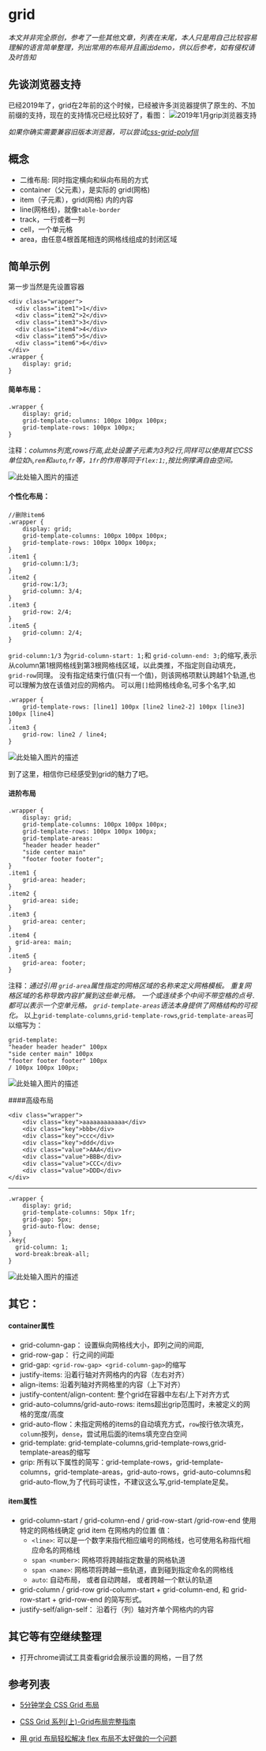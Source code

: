 # grid

*本文并非完全原创，参考了一些其他文章，列表在末尾，本人只是用自己比较容易理解的语言简单整理，列出常用的布局并且画出demo，供以后参考，如有侵权请及时告知*

## 先谈浏览器支持
已经2019年了，grid在2年前的这个时候，已经被许多浏览器提供了原生的、不加前缀的支持，现在的支持情况已经比较好了，看图：
![2019年1月grip浏览器支持][1]
  
  *如果你确实需要兼容旧版本浏览器，可以尝试[css-grid-polyfill][2]*
  
## 概念
- 二维布局: 同时指定横向和纵向布局的方式
- container（父元素），是实际的 grid(网格)
- item（子元素），grid(网格) 内的内容
- line(网格线)，就像`table-border`
- track，一行或者一列
- cell，一个单元格
- area，由任意4根首尾相连的网格线组成的封闭区域

## 简单示例

第一步当然是先设置容器

    <div class="wrapper">
      <div class="item1">1</div>
      <div class="item2">2</div>
      <div class="item3">3</div>
      <div class="item4">4</div>
      <div class="item5">5</div>
      <div class="item6">6</div>
    </div>
    .wrapper {
        display: grid;
    }

#### 简单布局：

    .wrapper {
        display: grid;
        grid-template-columns: 100px 100px 100px;
        grid-template-rows: 100px 100px;
    }

注释：*columns列宽,rows行高,此处设置子元素为3列2行,同样可以使用其它CSS单位如`%`,`rem`和`auto`,`fr`等，`1fr`的作用等同于`flex:1;`,按比例撑满自由空间。*

![此处输入图片的描述][3]

#### 个性化布局：
    
    //删除item6
    .wrapper {
        display: grid;
        grid-template-columns: 100px 100px 100px;
        grid-template-rows: 100px 100px 100px;
    }
    .item1 {
        grid-column:1/3;
    }
    .item2 {
        grid-row:1/3;
      	grid-column: 3/4;
    }
    .item3 {
        grid-row: 2/4;
    }
    .item5 {
        grid-column: 2/4;
    }
    
`grid-column:1/3` 为`grid-column-start: 1;`和 `grid-column-end: 3;`的缩写,表示从column第1根网格线到第3根网格线区域，以此类推，不指定则自动填充，`grid-row`同理。
没有指定结束行值(只有一个值)，则该网格项默认跨越1个轨道,也可以理解为放在该值对应的网格内。
可以用`[]`给网格线命名,可多个名字,如
    
    .wrapper {
        grid-template-rows: [line1] 100px [line2 line2-2] 100px [line3] 100px [line4]
    }
    .item3 {
        grid-row: line2 / line4;
    }
    
![此处输入图片的描述][4]

到了这里，相信你已经感受到grid的魅力了吧。

#### 进阶布局
    
    .wrapper {
        display: grid;
        grid-template-columns: 100px 100px 100px;
      	grid-template-rows: 100px 100px 100px;
      	grid-template-areas: 
        "header header header"
        "side center main"
        "footer footer footer";
    }
    .item1 {
        grid-area: header;
    }
    .item2 {
        grid-area: side;
    }
    .item3 {
        grid-area: center;
    }
    .item4 {
      grid-area: main;
    }
    .item5 {
        grid-area: footer;
    }

注释：*通过引用 `grid-area`属性指定的网格区域的名称来定义网格模板。 重复网格区域的名称导致内容扩展到这些单元格。 一个或连续多个中间不带空格的点号`.`都可以表示一个空单元格。 `grid-template-areas`语法本身提供了网格结构的可视化。*
以上`grid-template-columns`,`grid-template-rows`,`grid-template-areas`可以缩写为：

    grid-template:
    "header header header" 100px
    "side center main" 100px
    "footer footer footer" 100px
    / 100px 100px 100px;

    
![此处输入图片的描述][5]

####高级布局

    <div class="wrapper">
        <div class="key">aaaaaaaaaaaa</div>
        <div class="key">bbb</div>
        <div class="key">ccc</div>
        <div class="key">ddd</div>
      	<div class="value">AAA</div>
        <div class="value">BBB</div>
        <div class="value">CCC</div>
        <div class="value">DDD</div>
    </div>

------

    .wrapper {
        display: grid;
      	grid-template-columns: 50px 1fr;
      	grid-gap: 5px;
      	grid-auto-flow: dense;
    }
    .key{
      grid-column: 1;
      word-break:break-all;
    }

![此处输入图片的描述][6]

## 其它：

#### container属性
- grid-column-gap： 设置纵向网格线大小，即列之间的间距,
- grid-row-gap： 行之间的间距
- grid-gap: `<grid-row-gap> <grid-column-gap>`的缩写
- justify-items: 沿着行轴对齐网格内的内容（左右对齐）
- align-items: 沿着列轴对齐网格里的内容（上下对齐）
- justify-content/align-content: 整个grid在容器中左右/上下对齐方式
- grid-auto-columns/grid-auto-rows: items超出grip范围时，未被定义的网格的宽度/高度
- grid-auto-flow：未指定网格的items的自动填充方式，`row`按行依次填充，`column`按列，`dense`，尝试用后面的items填充空白空间
- grid-template: grid-template-columns,grid-template-rows,grid-template-areas的缩写
- grip: 所有以下属性的简写：grid-template-rows，grid-template-columns，grid-template-areas，grid-auto-rows，grid-auto-columns和grid-auto-flow,为了代码可读性，不建议这么写,grid-template足矣。

#### item属性
- grid-column-start / grid-column-end / grid-row-start /grid-row-end
    使用特定的网格线确定 grid item 在网格内的位置
    值：
    - `<line>`: 可以是一个数字来指代相应编号的网格线，也可使用名称指代相应命名的网格线
    - `span <number>`: 网格项将跨越指定数量的网格轨道
    - `span <name>`: 网格项将跨越一些轨道，直到碰到指定命名的网格线
    - `auto`: 自动布局， 或者自动跨越， 或者跨越一个默认的轨道
- grid-column / grid-row
    grid-column-start + grid-column-end, 和 grid-row-start + grid-row-end 的简写形式。
- justify-self/align-self： 沿着行（列）轴对齐单个网格内的内容


## 其它等有空继续整理

- 打开chrome调试工具查看grid会展示设置的网格，一目了然

## 参考列表

- [5分钟学会 CSS Grid 布局][7]
- [CSS Grid 系列(上)-Grid布局完整指南][8]
- [用 grid 布局轻松解决 flex 布局不太好做的一个问题][10]


  [1]: http://aicaistatic.oss-cn-hangzhou.aliyuncs.com/s/img/201901/29104335654.jpg
  [2]: https://github.com/FremyCompany/css-grid-polyfill
  [3]: http://aicaistatic.oss-cn-hangzhou.aliyuncs.com/s/img/201901/29111230613.png
  [4]: http://aicaistatic.oss-cn-hangzhou.aliyuncs.com/s/img/201901/29112358917.png
  [5]: http://aicaistatic.oss-cn-hangzhou.aliyuncs.com/s/img/201901/29121918137.png
  [6]: http://aicaistatic.oss-cn-hangzhou.aliyuncs.com/s/img/201901/29152452039.png
  [7]: https://www.html.cn/archives/8506
  [8]: https://segmentfault.com/a/1190000012889793
  [9]: https://juejin.im/entry/5a2f458af265da432840d1fd
  [10]: https://blog.csdn.net/beijiyang999/article/details/80868095